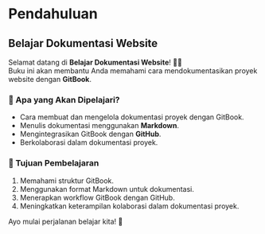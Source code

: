 # Pendahuluan

## Belajar Dokumentasi Website

Selamat datang di **Belajar Dokumentasi Website**! 📖🚀\
Buku ini akan membantu Anda memahami cara mendokumentasikan proyek website dengan **GitBook**.

### 📌 Apa yang Akan Dipelajari?

* Cara membuat dan mengelola dokumentasi proyek dengan GitBook.
* Menulis dokumentasi menggunakan **Markdown**.
* Mengintegrasikan GitBook dengan **GitHub**.
* Berkolaborasi dalam dokumentasi proyek.

### 🎯 Tujuan Pembelajaran

1. Memahami struktur GitBook.
2. Menggunakan format Markdown untuk dokumentasi.
3. Menerapkan workflow GitBook dengan GitHub.
4. Meningkatkan keterampilan kolaborasi dalam dokumentasi proyek.

Ayo mulai perjalanan belajar kita! 🚀
